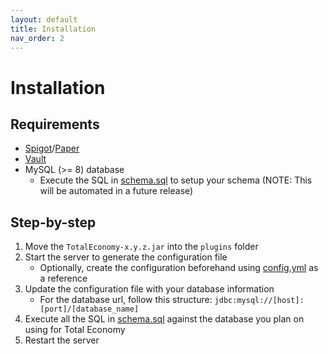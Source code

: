 ```yaml
---
layout: default
title: Installation
nav_order: 2
---
```


# Installation

## Requirements

- [Spigot](https://www.spigotmc.org/)/[Paper](https://papermc.io/)
- [Vault](https://dev.bukkit.org/projects/vault)
- MySQL (>= 8) database
  - Execute the SQL in [schema.sql](https://github.com/ericgrandt/TotalEconomy/blob/master/src/main/resources/schema.sql) to setup your schema (NOTE: This will be automated in a future release)

## Step-by-step

1. Move the `TotalEconomy-x.y.z.jar` into the `plugins` folder
2. Start the server to generate the configuration file
   - Optionally, create the configuration beforehand using [config.yml](https://github.com/ericgrandt/TotalEconomy/blob/master/src/main/resources/config.yml) as a reference
3. Update the configuration file with your database information
   - For the database url, follow this structure: `jdbc:mysql://[host]:[port]/[database_name]`
4. Execute all the SQL in [schema.sql](https://github.com/ericgrandt/TotalEconomy/blob/master/src/main/resources/schema.sql) against the database you plan on using for Total Economy
5. Restart the server